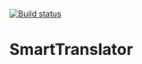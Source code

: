 [![Build status](https://ci.appveyor.com/api/projects/status/g58ginpj6grphuou?svg=true)](https://ci.appveyor.com/project/Nerator/smarttranslator)

# SmartTranslator
